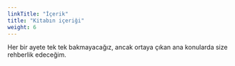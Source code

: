```yaml
---
linkTitle: "İçerik"
title: "Kitabın içeriği"
weight: 6
---
```


Her bir ayete tek tek bakmayacağız, ancak ortaya çıkan ana konularda size rehberlik edeceğim.